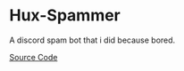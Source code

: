 # Hux-Spammer
A discord spam bot that i did because bored.

[Source Code](https://github.com/gebwyd/pingr)

